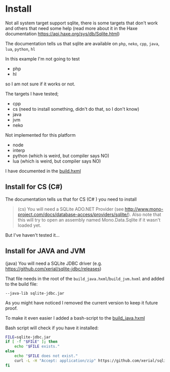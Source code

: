 # Install

Not all system target support sqlite, there is some targets that don't work and others that need some help (read more about it in the Haxe documentation https://api.haxe.org/sys/db/Sqlite.html)

The documentation tells us that sqlite are available on `php`, `neko`, `cpp`, `java`, `lua`, `python`, `hl`

In this example I'm not going to test

- php
- hl

so I am not sure if it works or not.

The targets I have tested;

- cpp
- cs (need to install something, didn't do that, so I don't know)
- java
- jvm
- neko

Not implemented for this platform

- node
- interp
- python (which is weird, but compiler says NO)
- lua (which is weird, but compiler says NO)

I have documented in the [build.hxml](https://github.com/MatthijsKamstra/haxesys/tree/master/docs/17sqlite/code/build.hxml)

## Install for CS (C#)

The documentation tells us that for CS (C# ) you need to install

> (cs) You will need a SQLite ADO.NET Provider (see http://www.mono-project.com/docs/database-access/providers/sqlite/). Also note that this will try to open an assembly named Mono.Data.Sqlite if it wasn't loaded yet.

But I've haven't tested it...

## Install for JAVA and JVM

(java) You will need a SQLite JDBC driver (e.g. https://github.com/xerial/sqlite-jdbc/releases)

That file needs in the root of the `build_java.hxml`/`build_jvm.hxml` and added to the build file:

`--java-lib sqlite-jdbc.jar`

As you might have noticed I removed the current version to keep it future proof.

To make it even easier I added a bash-script to the [build_java.hxml](https://github.com/MatthijsKamstra/haxesys/tree/master/docs/17sqlite/code/build.hxml)

Bash script will check if you have it installed:

```bash
FILE=sqlite-jdbc.jar
if [ -f "$FILE" ]; then
    echo "$FILE exists."
else
    echo "$FILE does not exist."
    curl -L -H "Accept: application/zip" https://github.com/xerial/sqlite-jdbc/releases/download/3.36.0.3/sqlite-jdbc-3.36.0.3.jar -o sqlite-jdbc.jar
fi
```
